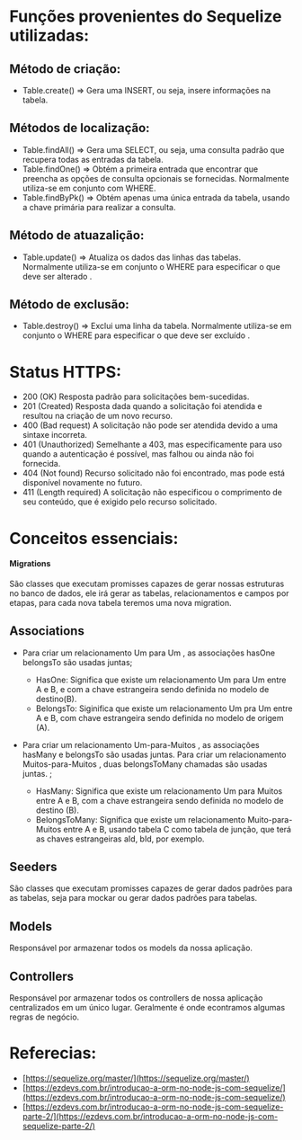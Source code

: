 # Funções provenientes do Sequelize utilizadas: 

## Método de criação:

- Table.create() =>  Gera uma INSERT, ou seja, insere informações na tabela.
  
## Métodos de localização:

- Table.findAll() => Gera uma SELECT, ou seja, uma consulta padrão que recupera todas as entradas da tabela.
- Table.findOne() =>  Obtém a primeira entrada que encontrar que preencha as opções de consulta opcionais se fornecidas. Normalmente utiliza-se em conjunto com WHERE.
- Table.findByPk() => Obtém apenas uma única entrada da tabela, usando a chave primária para realizar a consulta.
  
## Método de atuazalição:

- Table.update() => Atualiza os dados das linhas das tabelas. Normalmente utiliza-se em conjunto o WHERE para especificar o que deve ser alterado
.
## Método de exclusão:

- Table.destroy() => Exclui uma linha da tabela. Normalmente utiliza-se em conjunto o WHERE para especificar o que deve ser excluído .
  
# Status HTTPS:

- 200 (OK) Resposta padrão para solicitações bem-sucedidas.
- 201 (Created) Resposta dada quando a solicitação foi atendida e resultou na criação de um novo recurso.
- 400 (Bad request) A solicitação não pode ser atendida devido a uma sintaxe incorreta.
- 401 (Unauthorized) Semelhante a 403, mas especificamente para uso quando a autenticação é possível, mas falhou ou ainda não foi fornecida.
- 404 (Not found) Recurso solicitado não foi encontrado, mas pode está disponível novamente no futuro.
- 411 (Length required) A solicitação não especificou o comprimento de seu conteúdo, que é exigido pelo recurso solicitado.

# Conceitos essenciais:

#### Migrations

São classes que executam promisses capazes de gerar nossas estruturas no banco de dados, ele irá gerar as tabelas, relacionamentos e campos por etapas, para cada nova tabela teremos uma nova migration.

## Associations

- Para criar um relacionamento Um para Um , as associações hasOne belongsTo são usadas juntas;

  - HasOne: Significa que existe um relacionamento Um para Um entre A e B, e com a chave estrangeira sendo definida no modelo de destino(B).
  - BelongsTo: Siginifica que existe um relacionamento Um pra Um entre A e B, com chave estrangeira sendo definida no modelo de origem (A).
  
- Para criar um relacionamento Um-para-Muitos , as associações hasMany e belongsTo são usadas juntas. Para criar um relacionamento Muitos-para-Muitos , duas belongsToMany chamadas são usadas juntas. ;

  - HasMany: Significa que existe um relacionamento Um para Muitos entre A e B, com a chave estrangeira sendo definida no modelo de destino (B).
  - BelongsToMany: Significa que existe um relacionamento Muito-para-Muitos entre A e B, usando tabela C como tabela de junção, que terá as chaves estrangeiras aId, bId, por exemplo. 
  
## Seeders

São classes que executam promisses capazes de gerar dados padrões para as tabelas, seja para mockar ou gerar dados padrões para tabelas. 

## Models

Responsável por armazenar todos os models da nossa aplicação.

## Controllers

Responsável por armazenar todos os controllers de nossa aplicação centralizados em um único lugar. Geralmente é onde econtramos algumas regras de negócio.


# Referecias:
- [https://sequelize.org/master/](https://sequelize.org/master/)
- [https://ezdevs.com.br/introducao-a-orm-no-node-js-com-sequelize/](https://ezdevs.com.br/introducao-a-orm-no-node-js-com-sequelize/)
- [https://ezdevs.com.br/introducao-a-orm-no-node-js-com-sequelize-parte-2/](https://ezdevs.com.br/introducao-a-orm-no-node-js-com-sequelize-parte-2/)
